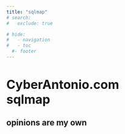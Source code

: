 ```yaml
---
title: "sqlmap"
# search:
#   exclude: true

# hide:
#   - navigation
#   - toc
  #- footer
---
```


<div class="hero-text">
    <h1 style="font-size:2.0rem;"><strong>CyberAntonio.com</strong></br>
    sqlmap</h1>
    <h2>opinions are my own</h2>
</div>

<div class="hero-image"></div>
